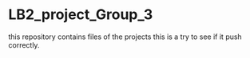 # LB2_project_Group_3
this repository contains files of the projects
this is a try to see if it push correctly.


